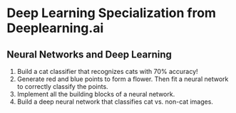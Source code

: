 # Deep Learning Specialization from Deeplearning.ai

## Neural Networks and Deep Learning

1. Build a cat classifier that recognizes cats with 70% accuracy!
2. Generate red and blue points to form a flower. Then fit a neural network to correctly classify the points.
3. Implement all the building blocks of a neural network.
4. Build a deep neural network that classifies cat vs. non-cat images.

